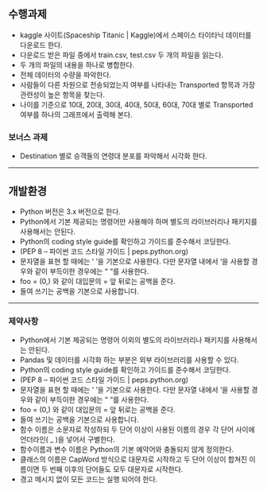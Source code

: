 ## 수행과제
- kaggle 사이트(Spaceship Titanic | Kaggle)에서 스페이스 타이타닉 데이터를 다운로드 한다.
- 다운로드 받은 파일 중에서 train.csv, test.csv 두 개의 파일을 읽는다.
- 두 개의 파일의 내용을 하나로 병합한다.
- 전체 데이터의 수량을 파악한다.
- 사람들이 다른 차원으로 전송되었는지 여부를 나타내는 Transported 항목과 가장 관련성이 높은 항목을 찾는다.
- 나이를 기준으로 10대, 20대, 30대, 40대, 50대, 60대, 70대 별로 Transported 여부를 하나의 그래프에서 출력해 본다.

### 보너스 과제
- Destination 별로 승객들의 연령대 분포를 파악해서 시각화 한다.

---
## 개발환경	
- Python 버전은 3.x 버전으로 한다.
- Python에서 기본 제공되는 명령어만 사용해야 하며 별도의 라이브러리나 패키지를 사용해서는 안된다.
- Python의 coding style guide를 확인하고 가이드를 준수해서 코딩한다. 
- (PEP 8 – 파이썬 코드 스타일 가이드 | peps.python.org)
- 문자열을 표현 할 때에는 ‘ ’을 기본으로 사용한다. 다만 문자열 내에서 ‘을 사용할 경우와 같이 부득이한 경우에는 “ “를 사용한다.
- foo = (0,) 와 같이 대입문의  = 앞 뒤로는 공백을 준다.
- 들여 쓰기는 공백을 기본으로 사용합니다.

---	
### 제약사항
- Python에서 기본 제공되는 명령어 이외의 별도의 라이브러리나 패키지를 사용해서는 안된다.
- Pandas 및 데이터를 시각화 하는 부분은 외부 라이브러리를 사용할 수 있다.
- Python의 coding style guide를 확인하고 가이드를 준수해서 코딩한다. 
- (PEP 8 – 파이썬 코드 스타일 가이드 | peps.python.org)
- 문자열을 표현 할 때에는 ‘ ’을 기본으로 사용한다. 다만 문자열 내에서 ‘을 사용할 경우와 같이 부득이한 경우에는 “ “를 사용한다.
- foo = (0,) 와 같이 대입문의  = 앞 뒤로는 공백을 준다.
- 들여 쓰기는 공백을 기본으로 사용합니다.
- 함수 이름은 소문자로 작성하되 두 단어 이상이 사용된 이름의 경우 각 단어 사이에 언더라인( _ )을 넣어서 구별한다.
- 함수이름과 변수 이름은 Python의 기본 예약어와 충돌되지 않게 정의한다.
- 클래스의 이름은 CapWord 방식으로 대문자로 시작하고 두 단어 이상이 합쳐진 이름이면 두 번째 이후의 단어들도 모두 대문자로 시작한다.
- 경고 메시지 없이 모든 코드는 실행 되어야 한다.